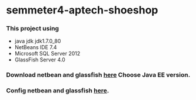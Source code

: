 # semmeter4-aptech-shoeshop
### This project using 
 - java jdk jdk1.7.0_80 
 - NetBeans IDE 7.4
 - Microsoft SQL Server 2012
 - GlassFish Server 4.0

### Download netbean and glassfish [here](https://netbeans.org/downloads/7.4/) Choose Java EE version.
### Config netbean and glassfish [here](https://netbeans.org/kb/docs/websvc/jax-ws.html#extschema).
 
